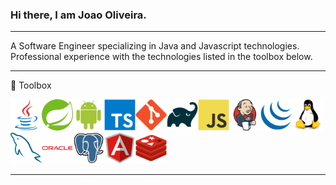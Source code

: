 ### Hi there, I am Joao Oliveira. 
---

A Software Engineer specializing in Java and Javascript technologies. Professional experience with the technologies listed in the toolbox below.

---
🧰 Toolbox

<img src="https://github.com/devicons/devicon/blob/master/icons/java/java-original.svg" alt="Java Logo" width="50" height="50" /><img src="https://github.com/devicons/devicon/blob/master/icons/spring/spring-original.svg" alt="Spring Logo" width="50" height="50" /><img src="https://github.com/devicons/devicon/blob/master/icons/android/android-original.svg" alt="Android Logo" width="50" height="50" /><img src="https://github.com/devicons/devicon/blob/master/icons/typescript/typescript-original.svg" alt="AngularJs Logo" width="50" height="50" /><img src="https://github.com/devicons/devicon/blob/master/icons/git/git-original.svg" alt="Git Logo" width="50" height="50" /><img src="https://github.com/devicons/devicon/blob/master/icons/gradle/gradle-plain.svg" alt="Gradle Logo" width="50" height="50" /><img src="https://github.com/devicons/devicon/blob/master/icons/javascript/javascript-original.svg" alt="Javascript Logo" width="50" height="50" /><img src="https://github.com/devicons/devicon/blob/master/icons/jenkins/jenkins-original.svg" alt="Jankins Logo" width="50" height="50" /><img src="https://github.com/devicons/devicon/blob/master/icons/jquery/jquery-original.svg" alt="Jquery Logo" width="50" height="50" /><img src="https://github.com/devicons/devicon/blob/master/icons/linux/linux-original.svg" alt="Linux Logo" width="50" height="50" /><img src="https://github.com/devicons/devicon/blob/master/icons/mysql/mysql-original.svg" alt="Mysql Logo" width="50" height="50" /><img src="https://github.com/devicons/devicon/blob/master/icons/oracle/oracle-original.svg" alt="Oracle Logo" width="50" height="50" /><img src="https://github.com/devicons/devicon/blob/master/icons/postgresql/postgresql-original.svg" alt="Postgresql Logo" width="50" height="50" /><img src="https://github.com/devicons/devicon/blob/master/icons/angularjs/angularjs-original.svg" alt="Angularjs Logo" width="50" height="50" /><img src="https://github.com/devicons/devicon/blob/master/icons/redis/redis-original.svg" width="50" height="50" />

---

